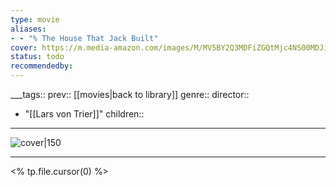 ```yaml
---
type: movie
aliases:
- - "% The House That Jack Built"
cover: https://m.media-amazon.com/images/M/MV5BY2Q3MDFiZGQtMjc4NS00MDJiLWFmYjgtNmI0MTQwMzUyOWNmXkEyXkFqcGc@._V1_SX300.jpg
status: todo
recommendedby:
---
```

___tags:: prev:: [[movies|back to library]]
genre::
director:: 
  - "[[Lars von Trier]]"
children::
___
![cover|150](https://m.media-amazon.com/images/M/MV5BY2Q3MDFiZGQtMjc4NS00MDJiLWFmYjgtNmI0MTQwMzUyOWNmXkEyXkFqcGc@._V1_SX300.jpg)
___
<% tp.file.cursor(0) %>
